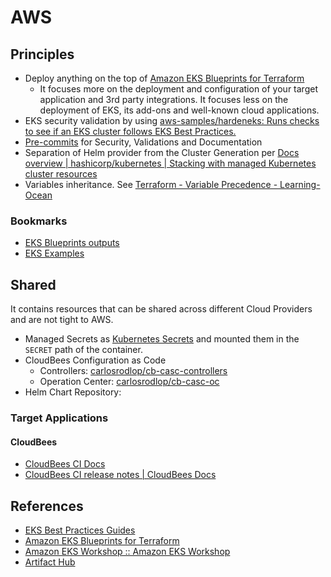 # AWS

## Principles

- Deploy anything on the top of [Amazon EKS Blueprints for Terraform](https://aws-ia.github.io/terraform-aws-eks-blueprints/)
  - It focuses more on the deployment and configuration of your target application and 3rd party integrations. It focuses less on the deployment of EKS, its add-ons and well-known cloud applications.
- EKS security validation by using [aws-samples/hardeneks: Runs checks to see if an EKS cluster follows EKS Best Practices.](https://github.com/aws-samples/hardeneks)
- [Pre-commits](.pre-commit-config.yaml) for Security, Validations and Documentation
- Separation of Helm provider from the Cluster Generation per [Docs overview | hashicorp/kubernetes | Stacking with managed Kubernetes cluster resources](https://registry.terraform.io/providers/hashicorp/kubernetes/latest/docs#stacking-with-managed-kubernetes-cluster-resources)
- Variables inheritance. See [Terraform - Variable Precedence - Learning-Ocean](https://learning-ocean.com/tutorials/terraform/terraform-variable-precedence)

### Bookmarks

- [EKS Blueprints outputs](https://github.com/aws-ia/terraform-aws-eks-blueprints/blob/main/outputs.tf)
- [EKS Examples](https://github.com/aws-ia/terraform-aws-eks-blueprints/tree/main/examples)

## Shared

It contains resources that can be shared across different Cloud Providers and are not tight to AWS.

- Managed Secrets as [Kubernetes Secrets](https://github.com/jenkinsci/configuration-as-code-plugin/blob/master/docs/features/secrets.adoc#kubernetes-secrets) and mounted them in the `SECRET` path of the container.
- CloudBees Configuration as Code
  - Controllers: [carlosrodlop/cb-casc-controllers](https://github.com/carlosrodlop/cb-casc-controllers)
  - Operation Center: [carlosrodlop/cb-casc-oc](https://github.com/carlosrodlop/cb-casc-oc)
- Helm Chart Repository:

### Target Applications

#### CloudBees

- [CloudBees CI Docs](https://docs.cloudbees.com/docs/cloudbees-ci/latest/)
- [CloudBees CI release notes | CloudBees Docs](https://docs.cloudbees.com/docs/release-notes/latest/cloudbees-ci/)

## References

- [EKS Best Practices Guides](https://aws.github.io/aws-eks-best-practices/)
- [Amazon EKS Blueprints for Terraform](https://aws-ia.github.io/terraform-aws-eks-blueprints/)
- [Amazon EKS Workshop :: Amazon EKS Workshop](https://www.eksworkshop.com/)
- [Artifact Hub](https://artifacthub.io/)

